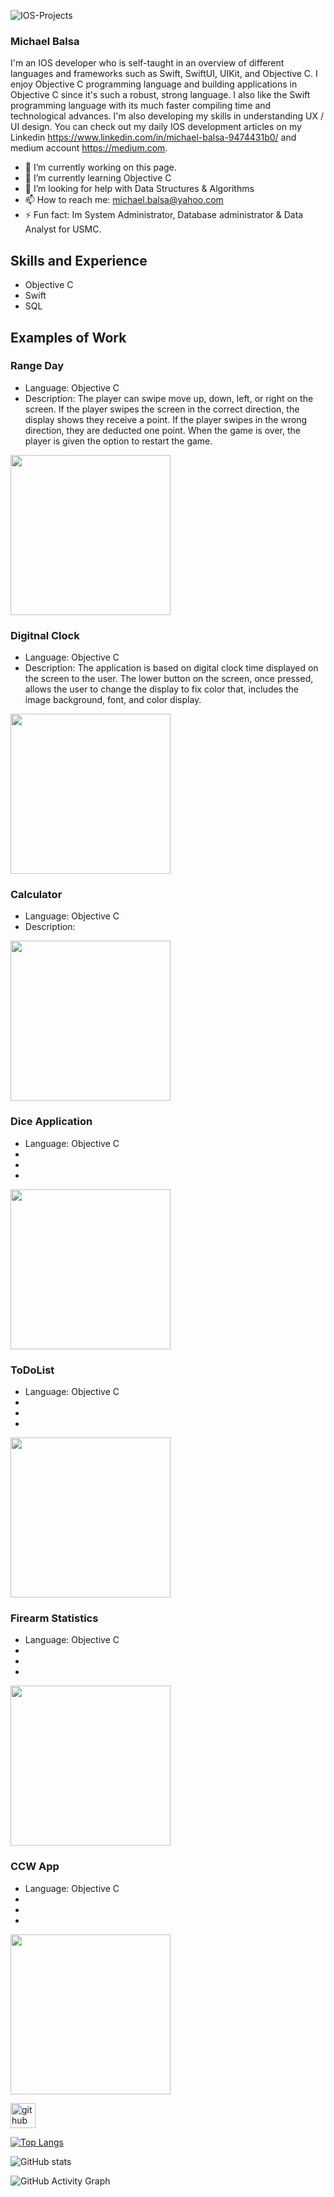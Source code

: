  
![IOS-Projects](https://github.com/jamesbalsa61/IOS-Projects/blob/main/wallpaper1.jpg)

### Michael Balsa
I'm an IOS developer who is self-taught in an overview of different languages and frameworks such as Swift, SwiftUI, UIKit, and Objective C. I enjoy Objective C programming language and building applications in Objective C since it's such a robust, strong language. I also like the Swift programming language with its much faster compiling time and technological advances. I'm also developing my skills in understanding UX / UI design. You can check out my daily IOS development articles on my Linkedin https://www.linkedin.com/in/michael-balsa-9474431b0/ and medium account https://medium.com.

- 🔭 I’m currently working on this page. 
- 🌱 I’m currently learning Objective C 
- 🤔 I’m looking for help with Data Structures & Algorithms 
- 📫 How to reach me: michael.balsa@yahoo.com 
- ⚡ Fun fact: Im System Administrator, Database administrator & Data Analyst for USMC. 

## Skills and Experience
* Objective C
* Swift
* SQL

## Examples of Work
### Range Day
- Language: Objective C
- Description: The player can swipe move up, down, left, or right on the screen. If the player swipes the screen in the correct direction, the display shows they receive a point. If the player swipes in the wrong direction, they are deducted one point. When the game is over, the player is given the option to restart the game. 

<img src="https://github.com/jamesbalsa61/IOS-Projects/blob/main/RangeDay.gif" width="256"/>

### Digitnal Clock
- Language: Objective C 
- Description: The application is based on digital clock time displayed on the screen to the user. The lower button on the screen, once pressed, allows the user to change the display to fix color that, includes the image background, font, and color display.


<img src="https://github.com/jamesbalsa61/IOS-Projects/blob/main/Digitnal%20Clock.gif" width="256"/>

### Calculator
- Language: Objective C
- Description: 

<img src="https://github.com/jamesbalsa61/IOS-Projects/blob/main/Calculator.gif" width="256"/>

### Dice Application
- Language: Objective C 
-
-
-
<img src="https://github.com/jamesbalsa61/IOS-Projects/blob/main/Dice_application.gif" width="256"/>

### ToDoList
- Language: Objective C
-
-
-
<img src="https://github.com/jamesbalsa61/IOS-Projects/blob/main/toDoList.gif" width="256"/>

### Firearm Statistics
- Language: Objective C
-
-
-

<img src="https://github.com/jamesbalsa61/Portfolio/blob/main/firearmStatistics.gif" width="256"/>

### CCW App
- Language: Objective C 
-
-
-
<img src="https://github.com/jamesbalsa61/Portfolio/blob/main/CCW%20app.gif" width="256"/>


[<img src='https://cdn.jsdelivr.net/npm/simple-icons@3.0.1/icons/github.svg' alt='github' height='40'>](https://github.com/jamesbalsa61)  

[![Top Langs](https://github-readme-stats.vercel.app/api/top-langs/?username=jamesbalsa61)](https://github.com/anuraghazra/github-readme-stats)

![GitHub stats](https://github-readme-stats.vercel.app/api?username=jamesbalsa61&show_icons=true)  

![GitHub Activity Graph](https://activity-graph.herokuapp.com/graph?username=jamesbalsa61)  

